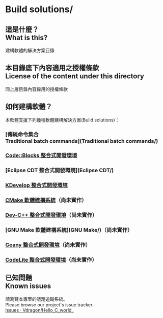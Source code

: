 # Build solutions/
## 這是什麼？<br />What is this?
建構軟體的解決方案目錄

## 本目錄底下內容適用之授權條款<br />License of the content under this directory
同上層目錄內容採用的授權條款

## 如何建構軟體？
本軟體支援下列幾種軟體建構解決方案(Build solutions)：

### [傳統命令集合<br />Traditional batch commands](Traditional batch commands/)

### [Code::Blocks 整合式開發環境](Code::Blocks/)

### [Eclipse CDT 整合式開發環境](Eclipse CDT/)

### [KDevelop 整合式開發環境](KDevelop/)

### [CMake 軟體建構系統](Cmake/)（尚未實作）

### [Dev-C++ 整合式開發環境](Dev-C++/)（尚未實作）

### [GNU Make 軟體建構系統](GNU Make/)（尚未實作）

### [Geany 整合式開發環境](Geany/)（尚未實作）

### [CodeLite 整合式開發環境](CodeLite/)（尚未實作）

## 已知問題<br />Known issues
請瀏覽本專案的議題追蹤系統。  
Please browse our project's issue tracker.  
[Issues · Vdragon/Hello_C_world_](https://github.com/Vdragon/Hello_C_world_/issues)